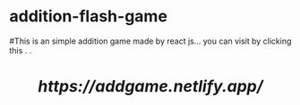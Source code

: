 # addition-flash-game
#This is an simple addition game made by react js...
you can visit by clicking this
.
.
<center><h1><i>https://addgame.netlify.app/</i></h1></center>
